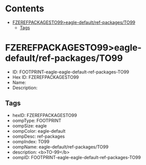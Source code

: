 



Contents
========

* [FZEREFPACKAGESTO99>eagle-default/ref-packages/TO99](#fzerefpackagesto99eagle-defaultref-packagesto99)
	* [Tags](#tags)

# FZEREFPACKAGESTO99>eagle-default/ref-packages/TO99

- ID: FOOTPRINT-eagle-eagle-default-ref-packages-TO99
- Hex ID: FZEREFPACKAGESTO99
- Name: 
- Description: 

## Tags

- hexID: FZEREFPACKAGESTO99
- oompType: FOOTPRINT
- oompSize: eagle
- oompColor: eagle-default
- oompDesc: ref-packages
- oompIndex: TO99
- oompName: eagle-default/ref-packages/TO99
- description: &lt;b&gt;TO-99&lt;/b&gt;
- oompID: FOOTPRINT-eagle-eagle-default-ref-packages-TO99
